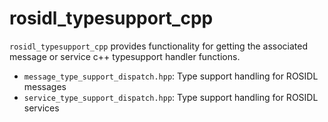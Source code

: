 # rosidl_typesupport_cpp

`rosidl_typesupport_cpp` provides functionality for getting the associated message or service c++ typesupport handler functions.

* `message_type_support_dispatch.hpp`: Type support handling for ROSIDL messages
* `service_type_support_dispatch.hpp`: Type support handling for ROSIDL services
